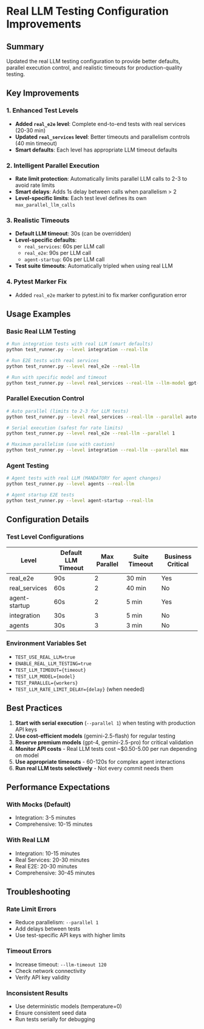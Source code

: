 # Real LLM Testing Configuration Improvements

## Summary
Updated the real LLM testing configuration to provide better defaults, parallel execution control, and realistic timeouts for production-quality testing.

## Key Improvements

### 1. Enhanced Test Levels
- **Added `real_e2e` level**: Complete end-to-end tests with real services (20-30 min)
- **Updated `real_services` level**: Better timeouts and parallelism controls (40 min timeout)
- **Smart defaults**: Each level has appropriate LLM timeout defaults

### 2. Intelligent Parallel Execution
- **Rate limit protection**: Automatically limits parallel LLM calls to 2-3 to avoid rate limits
- **Smart delays**: Adds 1s delay between calls when parallelism > 2
- **Level-specific limits**: Each test level defines its own `max_parallel_llm_calls`

### 3. Realistic Timeouts
- **Default LLM timeout**: 30s (can be overridden)
- **Level-specific defaults**:
  - `real_services`: 60s per LLM call
  - `real_e2e`: 90s per LLM call
  - `agent-startup`: 60s per LLM call
- **Test suite timeouts**: Automatically tripled when using real LLM

### 4. Pytest Marker Fix
- Added `real_e2e` marker to pytest.ini to fix marker configuration error

## Usage Examples

### Basic Real LLM Testing
```bash
# Run integration tests with real LLM (smart defaults)
python test_runner.py --level integration --real-llm

# Run E2E tests with real services
python test_runner.py --level real_e2e --real-llm

# Run with specific model and timeout
python test_runner.py --level real_services --real-llm --llm-model gpt-4 --llm-timeout 120
```

### Parallel Execution Control
```bash
# Auto parallel (limits to 2-3 for LLM tests)
python test_runner.py --level real_services --real-llm --parallel auto

# Serial execution (safest for rate limits)
python test_runner.py --level real_e2e --real-llm --parallel 1

# Maximum parallelism (use with caution)
python test_runner.py --level integration --real-llm --parallel max
```

### Agent Testing
```bash
# Agent tests with real LLM (MANDATORY for agent changes)
python test_runner.py --level agents --real-llm

# Agent startup E2E tests
python test_runner.py --level agent-startup --real-llm
```

## Configuration Details

### Test Level Configurations
| Level | Default LLM Timeout | Max Parallel | Suite Timeout | Business Critical |
|-------|-------------------|--------------|---------------|-------------------|
| real_e2e | 90s | 2 | 30 min | Yes |
| real_services | 60s | 2 | 40 min | No |
| agent-startup | 60s | 2 | 5 min | Yes |
| integration | 30s | 3 | 5 min | No |
| agents | 30s | 3 | 3 min | No |

### Environment Variables Set
- `TEST_USE_REAL_LLM=true`
- `ENABLE_REAL_LLM_TESTING=true`
- `TEST_LLM_TIMEOUT={timeout}`
- `TEST_LLM_MODEL={model}`
- `TEST_PARALLEL={workers}`
- `TEST_LLM_RATE_LIMIT_DELAY={delay}` (when needed)

## Best Practices

1. **Start with serial execution** (`--parallel 1`) when testing with production API keys
2. **Use cost-efficient models** (gemini-2.5-flash) for regular testing
3. **Reserve premium models** (gpt-4, gemini-2.5-pro) for critical validation
4. **Monitor API costs** - Real LLM tests cost ~$0.50-5.00 per run depending on model
5. **Use appropriate timeouts** - 60-120s for complex agent interactions
6. **Run real LLM tests selectively** - Not every commit needs them

## Performance Expectations

### With Mocks (Default)
- Integration: 3-5 minutes
- Comprehensive: 10-15 minutes

### With Real LLM
- Integration: 10-15 minutes
- Real Services: 20-30 minutes
- Real E2E: 20-30 minutes
- Comprehensive: 30-45 minutes

## Troubleshooting

### Rate Limit Errors
- Reduce parallelism: `--parallel 1`
- Add delays between tests
- Use test-specific API keys with higher limits

### Timeout Errors
- Increase timeout: `--llm-timeout 120`
- Check network connectivity
- Verify API key validity

### Inconsistent Results
- Use deterministic models (temperature=0)
- Ensure consistent seed data
- Run tests serially for debugging